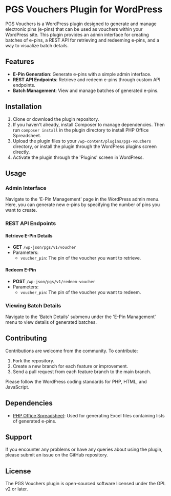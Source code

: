 # PGS Vouchers Plugin for WordPress

PGS Vouchers is a WordPress plugin designed to generate and manage electronic pins (e-pins) that can be used as vouchers within your WordPress site. This plugin provides an admin interface for creating batches of e-pins, a REST API for retrieving and redeeming e-pins, and a way to visualize batch details.

## Features

- **E-Pin Generation**: Generate e-pins with a simple admin interface.
- **REST API Endpoints**: Retrieve and redeem e-pins through custom API endpoints.
- **Batch Management**: View and manage batches of generated e-pins.

## Installation

1. Clone or download the plugin repository.
2. If you haven't already, install Composer to manage dependencies. Then run `composer install` in the plugin directory to install PHP Office Spreadsheet.
3. Upload the plugin files to your `/wp-content/plugins/pgs-vouchers` directory, or install the plugin through the WordPress plugins screen directly.
4. Activate the plugin through the 'Plugins' screen in WordPress.

## Usage

### Admin Interface

Navigate to the 'E-Pin Management' page in the WordPress admin menu. Here, you can generate new e-pins by specifying the number of pins you want to create.

### REST API Endpoints

#### Retrieve E-Pin Details

- **GET** `/wp-json/pgs/v1/voucher`
- Parameters:
  - `voucher_pin`: The pin of the voucher you want to retrieve.

#### Redeem E-Pin

- **POST** `/wp-json/pgs/v1/redeem-voucher`
- Parameters:
  - `voucher_pin`: The pin of the voucher you want to redeem.

### Viewing Batch Details

Navigate to the 'Batch Details' submenu under the 'E-Pin Management' menu to view details of generated batches.

## Contributing

Contributions are welcome from the community. To contribute:

1. Fork the repository.
2. Create a new branch for each feature or improvement.
3. Send a pull request from each feature branch to the main branch.

Please follow the WordPress coding standards for PHP, HTML, and JavaScript.

## Dependencies

- [PHP Office Spreadsheet](https://github.com/PHPOffice/PhpSpreadsheet): Used for generating Excel files containing lists of generated e-pins.

## Support

If you encounter any problems or have any queries about using the plugin, please submit an issue on the GitHub repository.

## License

The PGS Vouchers plugin is open-sourced software licensed under the GPL v2 or later.

